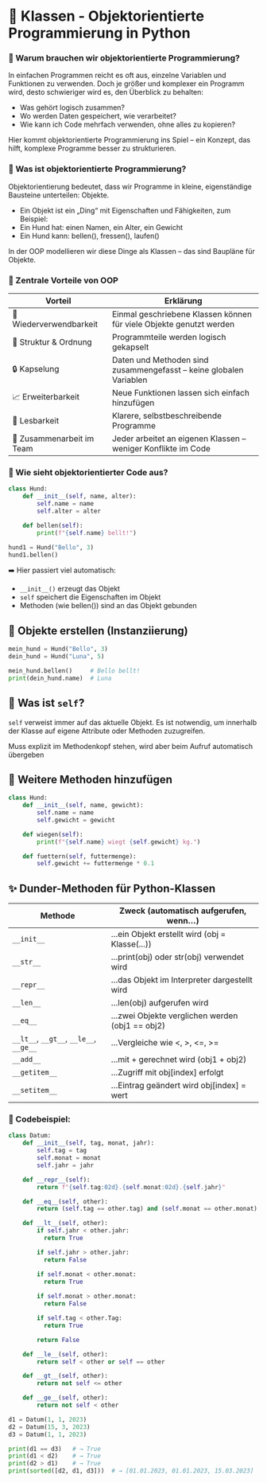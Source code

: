 # 🧱 Klassen - Objektorientierte Programmierung in Python


### 🚀 Warum brauchen wir objektorientierte Programmierung?
In einfachen Programmen reicht es oft aus, einzelne Variablen und Funktionen zu verwenden. Doch je größer und komplexer ein Programm wird, desto schwieriger wird es, den Überblick zu behalten:

* Was gehört logisch zusammen?
* Wo werden Daten gespeichert, wie verarbeitet?
* Wie kann ich Code mehrfach verwenden, ohne alles zu kopieren?

Hier kommt objektorientierte Programmierung ins Spiel – ein Konzept, das hilft, komplexe Programme besser zu strukturieren.

### 🧩 Was ist objektorientierte Programmierung?
Objektorientierung bedeutet, dass wir Programme in kleine, eigenständige Bausteine unterteilen: Objekte.

* Ein Objekt ist ein „Ding“ mit Eigenschaften und Fähigkeiten, zum Beispiel:
* Ein Hund hat: einen Namen, ein Alter, ein Gewicht
* Ein Hund kann: bellen(), fressen(), laufen()

In der OOP modellieren wir diese Dinge als Klassen – das sind Baupläne für Objekte.

### 🔑 Zentrale Vorteile von OOP

| Vorteil | Erklärung
| - | -
🔄 Wiederverwendbarkeit | Einmal geschriebene Klassen können für viele Objekte genutzt werden
🧱 Struktur & Ordnung | Programmteile werden logisch gekapselt
🔒 Kapselung | Daten und Methoden sind zusammengefasst – keine globalen Variablen
📈 Erweiterbarkeit | Neue Funktionen lassen sich einfach hinzufügen
👀 Lesbarkeit | Klarere, selbstbeschreibende Programme
🤝 Zusammenarbeit im Team | Jeder arbeitet an eigenen Klassen – weniger Konflikte im Code

### 🔧 Wie sieht objektorientierter Code aus?
```python
class Hund:
    def __init__(self, name, alter):
        self.name = name
        self.alter = alter

    def bellen(self):
        print(f"{self.name} bellt!")

hund1 = Hund("Bello", 3)
hund1.bellen()
```

➡️ Hier passiert viel automatisch:

* `__init__()` erzeugt das Objekt
* `self` speichert die Eigenschaften im Objekt
* Methoden (wie bellen()) sind an das Objekt gebunden

 ## 🔹 Objekte erstellen (Instanziierung)
```python
mein_hund = Hund("Bello", 3)
dein_hund = Hund("Luna", 5)

mein_hund.bellen()     # Bello bellt!
print(dein_hund.name)  # Luna
```

## 🔹 Was ist `self`?
`self` verweist immer auf das aktuelle Objekt. Es ist notwendig, um innerhalb der Klasse auf eigene Attribute oder Methoden zuzugreifen.

Muss explizit im Methodenkopf stehen, wird aber beim Aufruf automatisch übergeben

## 🔹 Weitere Methoden hinzufügen
```python
class Hund:
    def __init__(self, name, gewicht):
        self.name = name
        self.gewicht = gewicht

    def wiegen(self):
        print(f"{self.name} wiegt {self.gewicht} kg.")

    def fuettern(self, futtermenge):
        self.gewicht += futtermenge * 0.1
```

## ✨ Dunder-Methoden für Python-Klassen
|Methode | Zweck (automatisch aufgerufen, wenn…)
| - | -
`__init__` | …ein Objekt erstellt wird (obj = Klasse(...))
`__str__` | …print(obj) oder str(obj) verwendet wird
`__repr__` | …das Objekt im Interpreter dargestellt wird
`__len__` | …len(obj) aufgerufen wird
`__eq__` | …zwei Objekte verglichen werden (obj1 == obj2)
`__lt__`, `__gt__`, `__le__`, `__ge__` | …Vergleiche wie <, >, <=, >=
`__add__` | …mit + gerechnet wird (obj1 + obj2)
`__getitem__` | …Zugriff mit obj[index] erfolgt
`__setitem__` | …Eintrag geändert wird obj[index] = wert

### 🧱 Codebeispiel:
```python
class Datum:
    def __init__(self, tag, monat, jahr):
        self.tag = tag
        self.monat = monat
        self.jahr = jahr

    def __repr__(self):
        return f"{self.tag:02d}.{self.monat:02d}.{self.jahr}"

    def __eq__(self, other):
        return (self.tag == other.tag) and (self.monat == other.monat) and (self.jahr == other.jahr)

    def __lt__(self, other):
        if self.jahr < other.jahr:
          return True

        if self.jahr > other.jahr:
          return False

        if self.monat < other.monat:
          return True
        
        if self.monat > other.monat:
          return False

        if self.tag < other.Tag:
          return True

        return False

    def __le__(self, other):
        return self < other or self == other

    def __gt__(self, other):
        return not self <= other

    def __ge__(self, other):
        return not self < other

d1 = Datum(1, 1, 2023)
d2 = Datum(15, 3, 2023)
d3 = Datum(1, 1, 2023)

print(d1 == d3)   # → True
print(d1 < d2)    # → True
print(d2 > d1)    # → True
print(sorted([d2, d1, d3]))  # → [01.01.2023, 01.01.2023, 15.03.2023]

```
